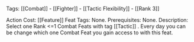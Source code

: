 Tags: [[Combat]] - [[Fighter]] - [[Tactic Flexibility]] - [[Rank 3]]

Action Cost: [[Feature]] 
Feat Tags: None.
Prerequisites: None.
Description:  Select one Rank <=1 Combat Feats with tag [[Tactic]] . Every day you can be change which one Combat Feat you gain access to with this feat.